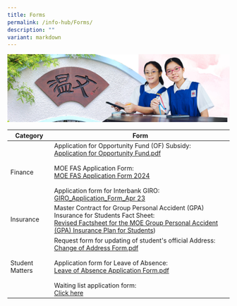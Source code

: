 ```yaml
---
title: Forms
permalink: /info-hub/Forms/
description: ""
variant: markdown
---
```

![](/images/01%20Banner%20Photos/06%20subpage%20infohub.jpg)

| Category | Form | 
| -------- | -------- |
| Finance     | Application for Opportunity Fund (OF) Subsidy:<br>[Application for Opportunity Fund.pdf](/files/06%20Infohub/Application%20for%20Opportunity%20Fund.pdf)<br><br>MOE FAS Application Form:<br>[MOE FAS Application Form 2024](/files/06%20Infohub/FAS/Document1_2024_MOE_FAS_Application_Form.pdf)<br><br>Application form for Interbank GIRO:<br>[GIRO_Application_Form_Apr 23](/files/06%20Infohub/Giro/giro_application_form_apr2023.pdf) |
| Insurance | Master Contract for Group Personal Accident (GPA) Insurance for Students Fact Sheet:<br>[Revised Factsheet for the MOE Group Personal Accident (GPA) Insurance Plan for Students](/files/06%20Infohub/Insurance/Product_Fact_Sheet__Year_2024_May__Revised.pdf)) |
| Student Matters | Request form for updating of student's official Address:<br>[Change of Address Form.pdf](/files/06%20Infohub/Change%20of%20Address%20Form.pdf)<br><br>Application form for Leave of Absence:<br>[Leave of Absence Application Form.pdf](/files/06%20Infohub/Leave%20of%20Absence%20Application%20Form.pdf)<br><br>Waiting list application form:<br>[Click here](https://go.gov.sg/sngsecwaitlist)